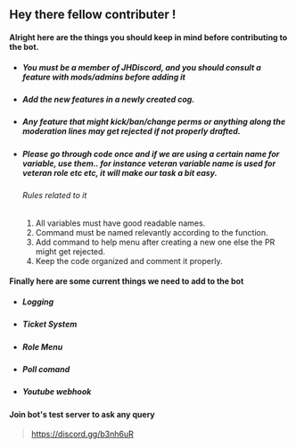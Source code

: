 ## Hey there fellow contributer !

#### Alright here are the things you should keep in mind before contributing to the bot.

- ##### You must be a member of JHDiscord, and you should consult a feature with mods/admins before adding it

- ##### Add the new features in a newly created cog.

- ##### Any feature that might kick/ban/change perms or anything along the moderation lines may get rejected if not properly drafted.

- ##### Please go through code once and if we are using a certain name for variable, use them.. for instance veteran variable name is used for veteran role etc etc, it will make our task a bit easy.

  ###### Rules related to it

  1. All variables must have good readable names.
  2. Command must be named relevantly according to the function.
  3. Add command to help menu after creating a new one else the PR might get rejected.
  4. Keep the code organized and comment it properly.

#### Finally here are some current things we need to add to the bot

- ##### Logging
- ##### Ticket System
- ##### Role Menu
- ##### Poll comand
- ##### Youtube webhook

#### Join bot's test server to ask any query

> https://discord.gg/b3nh6uR
